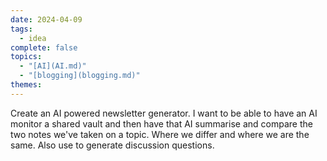 ```yaml
---  
date: 2024-04-09  
tags:  
  - idea  
complete: false  
topics:  
  - "[AI](AI.md)"  
  - "[blogging](blogging.md)"  
themes:   
---  
```

Create an AI powered newsletter generator. I want to be able to have an AI monitor a shared vault and then have that AI summarise and compare the two notes we've taken on a topic. Where we differ and where we are the same. Also use to generate discussion questions.